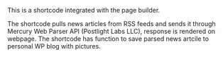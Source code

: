 This is a shortcode integrated with the page builder.

The shortcode pulls news articles from RSS feeds and sends it through
Mercury Web Parser API (Postlight Labs LLC), response is rendered on webpage.
The shortcode has function to save parsed news artcile to personal WP blog with pictures.
